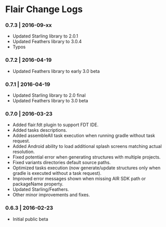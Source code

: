 # Flair Change Logs

### 0.7.3 | 2016-09-xx
* Updated Starling library to 2.0.1
* Updated Feathers library to 3.0.4
* Typos

### 0.7.2 | 2016-04-19
* Updated Feathers library to early 3.0 beta

### 0.7.1 | 2016-04-19
* Updated Starling library to 2.0 final
* Updated Feathers library to 3.0 beta

### 0.7.0 | 2016-03-23
* Added flair.fdt plugin to support FDT IDE.
* Added tasks descriptions.
* Added assembleAll task execution when running gradle without task request.
* Added Android ability to load additional splash screens matching actual resolution.
* Fixed potential error when generating structures with multiple projects.
* Fixed variants directories default source paths.
* Optimized tasks execution (now generate/update structures only when gradle is executed without a task request).
* Improved error messages shown when missing AIR SDK path or packageName property.
* Updated Starling/Feathers.
* Other minor improvements and fixes.

### 0.6.3 | 2016-02-23
* Initial public beta

